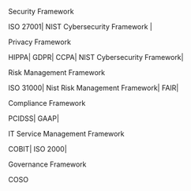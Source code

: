 Security Framework

ISO 27001|
NIST Cybersecurity Framework | 

Privacy Framework

HIPPA|
GDPR|
CCPA|
NIST Cybersecurity Framework|

Risk Management Framework

ISO 31000|
Nist Risk Management Framework|
FAIR|

Compliance Framework

PCIDSS|
GAAP|

IT Service Management Framework

COBIT|
ISO 2000|

Governance Framework

COSO
